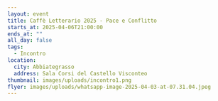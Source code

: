 ```yaml
---
layout: event
title: Caffè Letterario 2025 - Pace e Conflitto
starts_at: 2025-04-06T21:00:00
ends_at: ""
all_day: false
tags:
  - Incontro
location:
  city: Abbiategrasso
  address: Sala Corsi del Castello Visconteo
thumbnail: images/uploads/incontro1.png
flyer: images/uploads/whatsapp-image-2025-04-03-at-07.31.04.jpeg
---
```

